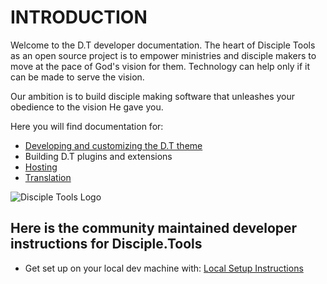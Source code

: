 # INTRODUCTION

Welcome to the D.T developer documentation. The heart of Disciple Tools as an open source project is to empower ministries and disciple makers to move at the pace of God's vision for them. Technology can help only if it can be made to serve the vision.

Our ambition is to build disciple making software that unleashes your obedience to the vision He gave you.

Here you will find documentation for:

- [Developing and customizing the D.T theme](customization.md)
- Building D.T plugins and extensions
- [Hosting](hosting.md)
- [Translation](translation.md)

![Disciple Tools Logo](https://disciple.tools/wp-content/uploads/iStock-950739144-Converted-1024x839.png)

## Here is the community maintained developer instructions for Disciple.Tools

- Get set up on your local dev machine with: [Local Setup Instructions](theme-local-setup.md)

